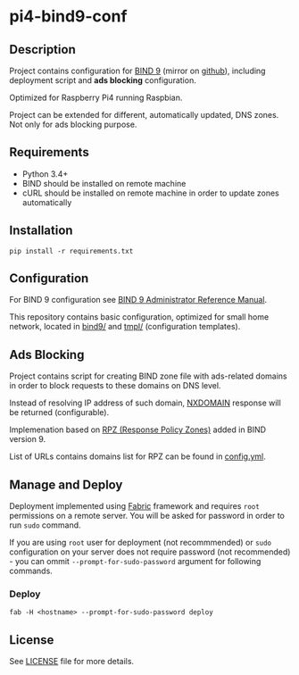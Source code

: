 # pi4-bind9-conf

## Description

Project contains configuration for [BIND 9](https://gitlab.isc.org/isc-projects/bind9) (mirror on [github](https://github.com/isc-projects/bind9)), including deployment script and **ads blocking** configuration.

Optimized for Raspberry Pi4 running Raspbian.

Project can be extended for different, automatically updated, DNS zones. Not only for ads blocking purpose.

## Requirements

- Python 3.4+
- BIND should be installed on remote machine
- cURL should be installed on remote machine in order to update zones automatically

## Installation

```pip install -r requirements.txt```

## Configuration

For BIND 9 configuration see [BIND 9 Administrator Reference Manual](https://github.com/isc-projects/bind9/blob/master/doc/arm/Bv9ARM.pdf).

This repository contains basic configuration, optimized for small home network, located in [bind9/](bind9) and [tmpl/](tmpl) (configuration templates).

## Ads Blocking

Project contains script for creating BIND zone file with ads-related domains in order to block requests to these domains on DNS level.

Instead of resolving IP address of such domain, [NXDOMAIN](https://tools.ietf.org/html/rfc8020) response will be returned (configurable).

Implemenation based on [RPZ (Response Policy Zones)](https://www.isc.org/rpz) added in BIND version 9.

List of URLs contains domains list for RPZ can be found in [config.yml](config.yml).

## Manage and Deploy

Deployment implemented using [Fabric](https://www.fabfile.org) framework and requires `root` permissions on a remote server. You will be asked for password in order to run `sudo` command.

If you are using `root` user for deployment (not recommmended) or `sudo` configuration on your server does not require password (not recommended) - you can ommit `--prompt-for-sudo-password` argument for following commands.

### Deploy

```fab -H <hostname> --prompt-for-sudo-password deploy```

## License

See [LICENSE](LICENSE) file for more details.
